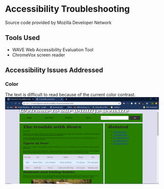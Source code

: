 # Accessibility Troubleshooting
Source code provided by Mozilla Developer Network

## Tools Used
- WAVE Web Accessibility Evaluation Tool
- ChromeVox screen reader

## Accessibility Issues Addressed
### Color
The text is difficult to read because of the current color contrast.
![alt text](media/ColorExBeforeChange.png)